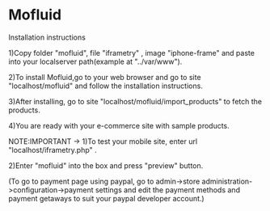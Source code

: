 Mofluid
=======

Installation instructions

1)Copy folder "mofluid", file "iframetry" , image "iphone-frame" and paste into your localserver path(example at "../var/www").

2)To install Mofluid,go to your web browser and go to site "localhost/mofluid" and follow the installation instructions.

3)After installing, go to site "localhost/mofluid/import_products" to fetch the products.

4)You are ready with your e-commerce site with sample products.

NOTE:IMPORTANT -> 1)To test your mobile site, enter url "localhost/iframetry.php" .

2)Enter "mofluid" into the box and press "preview" button.

(To go to payment page using paypal, go to admin->store administration->configuration->payment settings
and edit the payment methods and payment getaways to suit your paypal developer account.)
